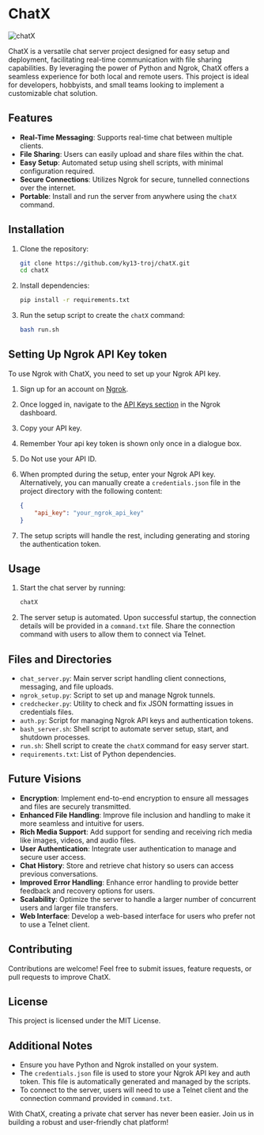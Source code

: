 # ChatX

![chatX](https://github.com/ky13-troj/chatX/assets/72155617/4510d749-b795-4d2a-881d-aa1a92cc5607)

ChatX is a versatile chat server project designed for easy setup and deployment, facilitating real-time communication with file sharing capabilities. By leveraging the power of Python and Ngrok, ChatX offers a seamless experience for both local and remote users. This project is ideal for developers, hobbyists, and small teams looking to implement a customizable chat solution.

## Features

* **Real-Time Messaging**: Supports real-time chat between multiple clients.
* **File Sharing**: Users can easily upload and share files within the chat.
* **Easy Setup**: Automated setup using shell scripts, with minimal configuration required.
* **Secure Connections**: Utilizes Ngrok for secure, tunnelled connections over the internet.
* **Portable**: Install and run the server from anywhere using the `chatX` command.

## Installation


1. Clone the repository:

   ```sh
   git clone https://github.com/ky13-troj/chatX.git
   cd chatX
   ```
2. Install dependencies:

   ```sh
   pip install -r requirements.txt
   ```
3. Run the setup script to create the `chatX` command:

   ```sh
   bash run.sh
   ```

## Setting Up Ngrok API Key token

To use Ngrok with ChatX, you need to set up your Ngrok API key.


1. Sign up for an account on [Ngrok](https://ngrok.com/).
2. Once logged in, navigate to the [API Keys section](https://dashboard.ngrok.com/get-started/your-authtoken) in the Ngrok dashboard.
3. Copy your API key.
4. Remember Your api key token is shown only once in a dialogue box.
5. Do Not use your API ID.
6. When prompted during the setup, enter your Ngrok API key. Alternatively, you can manually create a `credentials.json` file in the project directory with the following content:

   ```json
   {
       "api_key": "your_ngrok_api_key"
   }
   ```
7. The setup scripts will handle the rest, including generating and storing the authentication token.

## Usage


1. Start the chat server by running:

   ```sh
   chatX
   ```
2. The server setup is automated. Upon successful startup, the connection details will be provided in a `command.txt` file. Share the connection command with users to allow them to connect via Telnet.

## Files and Directories

* `chat_server.py`: Main server script handling client connections, messaging, and file uploads.
* `ngrok_setup.py`: Script to set up and manage Ngrok tunnels.
* `credchecker.py`: Utility to check and fix JSON formatting issues in credentials files.
* `auth.py`: Script for managing Ngrok API keys and authentication tokens.
* `bash_server.sh`: Shell script to automate server setup, start, and shutdown processes.
* `run.sh`: Shell script to create the `chatX` command for easy server start.
* `requirements.txt`: List of Python dependencies.

## Future Visions

* **Encryption**: Implement end-to-end encryption to ensure all messages and files are securely transmitted.
* **Enhanced File Handling**: Improve file inclusion and handling to make it more seamless and intuitive for users.
* **Rich Media Support**: Add support for sending and receiving rich media like images, videos, and audio files.
* **User Authentication**: Integrate user authentication to manage and secure user access.
* **Chat History**: Store and retrieve chat history so users can access previous conversations.
* **Improved Error Handling**: Enhance error handling to provide better feedback and recovery options for users.
* **Scalability**: Optimize the server to handle a larger number of concurrent users and larger file transfers.
* **Web Interface**: Develop a web-based interface for users who prefer not to use a Telnet client.

## Contributing

Contributions are welcome! Feel free to submit issues, feature requests, or pull requests to improve ChatX.

## License

This project is licensed under the MIT License.

## Additional Notes

* Ensure you have Python and Ngrok installed on your system.
* The `credentials.json` file is used to store your Ngrok API key and auth token. This file is automatically generated and managed by the scripts.
* To connect to the server, users will need to use a Telnet client and the connection command provided in `command.txt`.

With ChatX, creating a private chat server has never been easier. Join us in building a robust and user-friendly chat platform!
